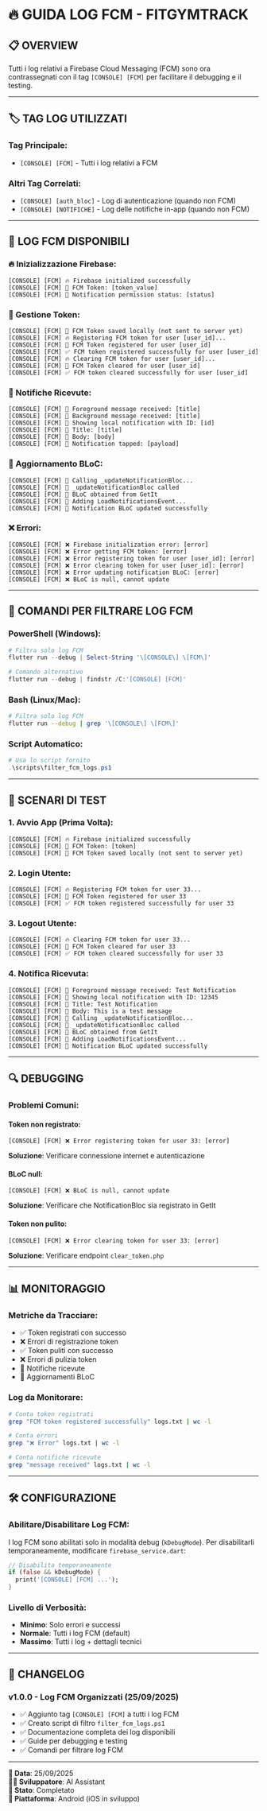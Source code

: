 # 🔥 GUIDA LOG FCM - FITGYMTRACK

## 📋 **OVERVIEW**

Tutti i log relativi a Firebase Cloud Messaging (FCM) sono ora contrassegnati con il tag `[CONSOLE] [FCM]` per facilitare il debugging e il testing.

---

## 🏷️ **TAG LOG UTILIZZATI**

### **Tag Principale:**
- `[CONSOLE] [FCM]` - Tutti i log relativi a FCM

### **Altri Tag Correlati:**
- `[CONSOLE] [auth_bloc]` - Log di autenticazione (quando non FCM)
- `[CONSOLE] [NOTIFICHE]` - Log delle notifiche in-app (quando non FCM)

---

## 📱 **LOG FCM DISPONIBILI**

### **🔥 Inizializzazione Firebase:**
```
[CONSOLE] [FCM] 🔥 Firebase initialized successfully
[CONSOLE] [FCM] 📱 FCM Token: [token_value]
[CONSOLE] [FCM] 📱 Notification permission status: [status]
```

### **📱 Gestione Token:**
```
[CONSOLE] [FCM] 📱 FCM Token saved locally (not sent to server yet)
[CONSOLE] [FCM] 🔥 Registering FCM token for user [user_id]...
[CONSOLE] [FCM] 📱 FCM Token registered for user [user_id]
[CONSOLE] [FCM] ✅ FCM token registered successfully for user [user_id]
[CONSOLE] [FCM] 🔥 Clearing FCM token for user [user_id]...
[CONSOLE] [FCM] 📱 FCM Token cleared for user [user_id]
[CONSOLE] [FCM] ✅ FCM token cleared successfully for user [user_id]
```

### **📨 Notifiche Ricevute:**
```
[CONSOLE] [FCM] 📱 Foreground message received: [title]
[CONSOLE] [FCM] 📱 Background message received: [title]
[CONSOLE] [FCM] 📱 Showing local notification with ID: [id]
[CONSOLE] [FCM] 📱 Title: [title]
[CONSOLE] [FCM] 📱 Body: [body]
[CONSOLE] [FCM] 📱 Notification tapped: [payload]
```

### **🔄 Aggiornamento BLoC:**
```
[CONSOLE] [FCM] 📱 Calling _updateNotificationBloc...
[CONSOLE] [FCM] 📱 _updateNotificationBloc called
[CONSOLE] [FCM] 📱 BLoC obtained from GetIt
[CONSOLE] [FCM] 📱 Adding LoadNotificationsEvent...
[CONSOLE] [FCM] 📱 Notification BLoC updated successfully
```

### **❌ Errori:**
```
[CONSOLE] [FCM] ❌ Firebase initialization error: [error]
[CONSOLE] [FCM] ❌ Error getting FCM token: [error]
[CONSOLE] [FCM] ❌ Error registering token for user [user_id]: [error]
[CONSOLE] [FCM] ❌ Error clearing token for user [user_id]: [error]
[CONSOLE] [FCM] ❌ Error updating notification BLoC: [error]
[CONSOLE] [FCM] ❌ BLoC is null, cannot update
```

---

## 🚀 **COMANDI PER FILTRARE LOG FCM**

### **PowerShell (Windows):**
```powershell
# Filtra solo log FCM
flutter run --debug | Select-String '\[CONSOLE\] \[FCM\]'

# Comando alternativo
flutter run --debug | findstr /C:'[CONSOLE] [FCM]'
```

### **Bash (Linux/Mac):**
```bash
# Filtra solo log FCM
flutter run --debug | grep '\[CONSOLE\] \[FCM\]'
```

### **Script Automatico:**
```powershell
# Usa lo script fornito
.\scripts\filter_fcm_logs.ps1
```

---

## 🧪 **SCENARI DI TEST**

### **1. Avvio App (Prima Volta):**
```
[CONSOLE] [FCM] 🔥 Firebase initialized successfully
[CONSOLE] [FCM] 📱 FCM Token: [token]
[CONSOLE] [FCM] 📱 FCM Token saved locally (not sent to server yet)
```

### **2. Login Utente:**
```
[CONSOLE] [FCM] 🔥 Registering FCM token for user 33...
[CONSOLE] [FCM] 📱 FCM Token registered for user 33
[CONSOLE] [FCM] ✅ FCM token registered successfully for user 33
```

### **3. Logout Utente:**
```
[CONSOLE] [FCM] 🔥 Clearing FCM token for user 33...
[CONSOLE] [FCM] 📱 FCM Token cleared for user 33
[CONSOLE] [FCM] ✅ FCM token cleared successfully for user 33
```

### **4. Notifica Ricevuta:**
```
[CONSOLE] [FCM] 📱 Foreground message received: Test Notification
[CONSOLE] [FCM] 📱 Showing local notification with ID: 12345
[CONSOLE] [FCM] 📱 Title: Test Notification
[CONSOLE] [FCM] 📱 Body: This is a test message
[CONSOLE] [FCM] 📱 Calling _updateNotificationBloc...
[CONSOLE] [FCM] 📱 _updateNotificationBloc called
[CONSOLE] [FCM] 📱 BLoC obtained from GetIt
[CONSOLE] [FCM] 📱 Adding LoadNotificationsEvent...
[CONSOLE] [FCM] 📱 Notification BLoC updated successfully
```

---

## 🔍 **DEBUGGING**

### **Problemi Comuni:**

#### **Token non registrato:**
```
[CONSOLE] [FCM] ❌ Error registering token for user 33: [error]
```
**Soluzione**: Verificare connessione internet e autenticazione

#### **BLoC null:**
```
[CONSOLE] [FCM] ❌ BLoC is null, cannot update
```
**Soluzione**: Verificare che NotificationBloc sia registrato in GetIt

#### **Token non pulito:**
```
[CONSOLE] [FCM] ❌ Error clearing token for user 33: [error]
```
**Soluzione**: Verificare endpoint `clear_token.php`

---

## 📊 **MONITORAGGIO**

### **Metriche da Tracciare:**
- ✅ Token registrati con successo
- ❌ Errori di registrazione token
- ✅ Token puliti con successo
- ❌ Errori di pulizia token
- 📱 Notifiche ricevute
- 🔄 Aggiornamenti BLoC

### **Log da Monitorare:**
```bash
# Conta token registrati
grep "FCM token registered successfully" logs.txt | wc -l

# Conta errori
grep "❌ Error" logs.txt | wc -l

# Conta notifiche ricevute
grep "message received" logs.txt | wc -l
```

---

## 🛠️ **CONFIGURAZIONE**

### **Abilitare/Disabilitare Log FCM:**
I log FCM sono abilitati solo in modalità debug (`kDebugMode`). Per disabilitarli temporaneamente, modificare `firebase_service.dart`:

```dart
// Disabilita temporaneamente
if (false && kDebugMode) {
  print('[CONSOLE] [FCM] ...');
}
```

### **Livello di Verbosità:**
- **Minimo**: Solo errori e successi
- **Normale**: Tutti i log FCM (default)
- **Massimo**: Tutti i log + dettagli tecnici

---

## 📅 **CHANGELOG**

### **v1.0.0 - Log FCM Organizzati (25/09/2025)**
- ✅ Aggiunto tag `[CONSOLE] [FCM]` a tutti i log FCM
- ✅ Creato script di filtro `filter_fcm_logs.ps1`
- ✅ Documentazione completa dei log disponibili
- ✅ Guide per debugging e testing
- ✅ Comandi per filtrare log FCM

---

**📅 Data**: 25/09/2025  
**👨‍💻 Sviluppatore**: AI Assistant  
**🎯 Stato**: Completato  
**📱 Piattaforma**: Android (iOS in sviluppo)
